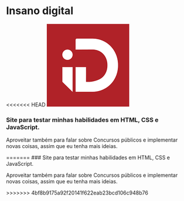 # Insano digital
 
<<<<<<< HEAD
 ![Logo do insano](img%20Insano%20digital.png)

### Site para testar minhas habilidades em HTML, CSS e JavaScript.

<p>Aproveitar também para falar sobre Concursos públicos e implementar novas coisas, assim que eu tenha mais ideias. </p>
=======
### Site para testar minhas habilidades em HTML, CSS e JavaScript.

<p>Aproveitar também para falar sobre Concursos públicos e implementar novas coisas, assim que eu tenha mais ideias. </p>
>>>>>>> 4bf8b9175a92f20141f622eab23bcd106c948b76
